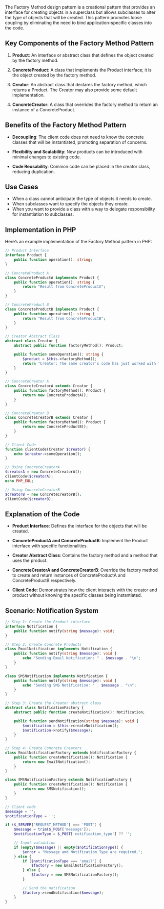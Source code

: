 The Factory Method design pattern is a creational pattern that provides an interface for creating objects in a superclass but allows subclasses to alter the type of objects that will be created. This pattern promotes loose coupling by eliminating the need to bind application-specific classes into the code.

## Key Components of the Factory Method Pattern

1. **Product**: An interface or abstract class that defines the object created by the factory method.

2. **ConcreteProduct**: A class that implements the Product interface; it is the object created by the factory method.

3. **Creator**: An abstract class that declares the factory method, which returns a Product. The Creator may also provide some default implementation.

4. **ConcreteCreator**: A class that overrides the factory method to return an instance of a ConcreteProduct.

## Benefits of the Factory Method Pattern

- **Decoupling**: The client code does not need to know the concrete classes that will be instantiated, promoting separation of concerns.

- **Flexibility and Scalability**: New products can be introduced with minimal changes to existing code.

- **Code Reusability**: Common code can be placed in the creator class, reducing duplication.

## Use Cases

- When a class cannot anticipate the type of objects it needs to create.
- When subclasses want to specify the objects they create.
- When you want to provide a class with a way to delegate responsibility for instantiation to subclasses.

## Implementation in PHP

Here’s an example implementation of the Factory Method pattern in PHP:

```php
// Product Interface
interface Product {
    public function operation(): string;
}

// ConcreteProduct A
class ConcreteProductA implements Product {
    public function operation(): string {
        return "Result from ConcreteProductA";
    }
}

// ConcreteProduct B
class ConcreteProductB implements Product {
    public function operation(): string {
        return "Result from ConcreteProductB";
    }
}

// Creator Abstract Class
abstract class Creator {
    abstract public function factoryMethod(): Product;

    public function someOperation(): string {
        $product = $this->factoryMethod();
        return "Creator: The same creator's code has just worked with " . $product->operation();
    }
}

// ConcreteCreator A
class ConcreteCreatorA extends Creator {
    public function factoryMethod(): Product {
        return new ConcreteProductA();
    }
}

// ConcreteCreator B
class ConcreteCreatorB extends Creator {
    public function factoryMethod(): Product {
        return new ConcreteProductB();
    }
}

// Client Code
function clientCode(Creator $creator) {
    echo $creator->someOperation();
}

// Using ConcreteCreatorA
$creatorA = new ConcreteCreatorA();
clientCode($creatorA);
echo PHP_EOL;

// Using ConcreteCreatorB
$creatorB = new ConcreteCreatorB();
clientCode($creatorB);
```

## Explanation of the Code

- **Product Interface**: Defines the interface for the objects that will be created.

- **ConcreteProductA and ConcreteProductB**: Implement the Product interface with specific functionalities.

- **Creator Abstract Class**: Contains the factory method and a method that uses the product.

- **ConcreteCreatorA and ConcreteCreatorB**: Override the factory method to create and return instances of ConcreteProductA and ConcreteProductB respectively.

- **Client Code**: Demonstrates how the client interacts with the creator and product without knowing the specific classes being instantiated.

## Scenario: Notification System

```php
// Step 1: Create the Product interface
interface Notification {
    public function notify(string $message): void;
}

// Step 2: Create Concrete Products
class EmailNotification implements Notification {
    public function notify(string $message): void {
        echo "Sending Email Notification: " . $message . "\n";
    }
}

class SMSNotification implements Notification {
    public function notify(string $message): void {
        echo "Sending SMS Notification: " . $message . "\n";
    }
}

// Step 3: Create the Creator abstract class
abstract class NotificationFactory {
    abstract public function createNotification(): Notification;

    public function sendNotification(string $message): void {
        $notification = $this->createNotification();
        $notification->notify($message);
    }
}

// Step 4: Create Concrete Creators
class EmailNotificationFactory extends NotificationFactory {
    public function createNotification(): Notification {
        return new EmailNotification();
    }
}

class SMSNotificationFactory extends NotificationFactory {
    public function createNotification(): Notification {
        return new SMSNotification();
    }
}

// Client code
$message = '';
$notificationType = '';

if ($_SERVER['REQUEST_METHOD'] === 'POST') {
    $message = trim($_POST['message']);
    $notificationType = $_POST['notification_type'] ?? '';

    // Input validation
    if (empty($message) || empty($notificationType)) {
        $error = "Message and Notification Type are required.";
    } else {
        if ($notificationType === 'email') {
            $factory = new EmailNotificationFactory();
        } else {
            $factory = new SMSNotificationFactory();
        }

        // Send the notification
        $factory->sendNotification($message);
    }
}
```